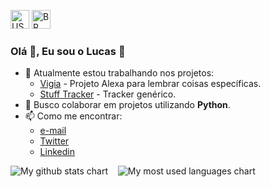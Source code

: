 <a href="https://github.com/snlucas"><img src="https://emojipedia-us.s3.dualstack.us-west-1.amazonaws.com/thumbs/120/apple/285/flag-united-states_1f1fa-1f1f8.png" alt="US" width="30px"></a>
<a href="#"><img src="https://emojipedia-us.s3.dualstack.us-west-1.amazonaws.com/thumbs/120/apple/285/flag-brazil_1f1e7-1f1f7.png" alt="BR" width="30px"></a>

### Olá 👋, Eu sou o Lucas 🙂

- 🚀 Atualmente estou trabalhando nos projetos:
  - [Vigia](https://github.com/snlucas/vigia) - Projeto Alexa para lembrar coisas específicas.
  - [Stuff Tracker](https://github.com/snlucas/stuff-tracker) - Tracker genérico.
- 👯 Busco colaborar em projetos utilizando **Python**.
- 📫 Como me encontrar:
  - [e-mail](mailto:lucas.lambda.101@gmail.com)
  - [Twitter](https://twitter.com/synclucas)
  - [Linkedin](https://www.linkedin.com/in/sn-lucas/)


<img src="https://github-readme-stats.vercel.app/api?username=snlucas&&show_icons=true&title_color=d11b54&icon_color=a8066a&text_color=37d368&bg_color=191919" alt="My github stats chart">&nbsp;&nbsp;&nbsp;&nbsp;<img src="https://github-readme-stats.vercel.app/api/top-langs/?username=snlucas&theme=tokyonight" alt="My most used languages chart">
